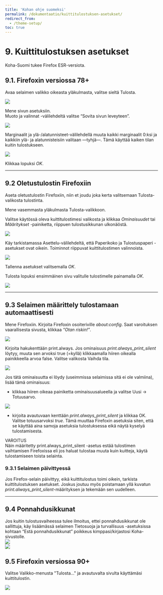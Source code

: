 ```yaml
---
title: 'Kohan ohje suomeksi'
permalink: /dokumentaatio/kuittitulostuksen-asetukset/
redirect_from:
  - /theme-setup/
toc: true
---
```


# 9. Kuittitulostuksen asetukset

Koha-Suomi tukee Firefox ESR-versiota.

## 9.1. Firefoxin versiossa 78+

Avaa selaimen valikko oikeasta yläkulmasta, valitse sieltä Tulosta.

![](/assets/files/docs/Kuittitulostuksen_asetukset/printer1.png)

Mene sivun asetuksiin.  
Muoto ja valinnat -välilehdeltä valitse “Sovita sivun leveyteen”.

![](/assets/files/docs/Kuittitulostuksen_asetukset/tulostin2.png)

Marginaalit ja ylä-/alatunnisteet-välilehdellä muuta kaikki marginaalit
0:ksi ja kaikkiin ylä- ja alatunnisteisiin valitaan —tyhjä—. Tämä
käyttää kaiken tilan kuitin tulostukseen.

![](/assets/files/docs/Kuittitulostuksen_asetukset/tulostin3.png)

Klikkaa lopuksi _OK_.

---

## 9.2 Oletustulostin Firefoxiin

Aseta oletustulostin Firefoxiin, niin et joudu joka kerta valitsemaan
Tulosta-valikosta tulostinta.

Mene vasemmasta yläkulmasta Tulosta-valikkoon.

Valitse käytössä oleva kuittitulostimesi valikosta ja klikkaa
_Ominaisuudet_ tai _Määritykset_ -painiketta, riippuen tulostusikkunan
ulkonäöstä.

![](/assets/files/docs/Kuittitulostuksen_asetukset/printer3.png)

Käy tarkistamassa Asettelu-välilehdeltä, että Paperikoko ja
Tulostuspaperi -asetukset ovat oikein. Toiminnot riippuvat
kuittitulostimen valinnoista.

![](/assets/files/docs/Kuittitulostuksen_asetukset/printer2.png)

Tallenna asetukset valitsemalla _OK_.

Tulosta lopuksi ensimmäinen sivu valitulle tulostimelle painamalla _OK_.

![](/assets/files/docs/Kuittitulostuksen_asetukset/printer4.png)

---

## 9.3 Selaimen määrittely tulostamaan automaattisesti

Mene Firefoxiin. Kirjoita Firefoxin osoiteriville _about:config_. Saat
varoituksen vaarallisesta sivusta, klikkaa _“Otan riskin!”_.

![](/assets/files/docs/Kuittitulostuksen_asetukset/printer5.png)

Kirjoita hakukenttään print.always. Jos ominaisuus
_print.always_print_silent_ löytyy, muuta sen arvoksi true (=kyllä)
klikkaamalla hiiren oikealla painikkeella arvoa false. Valitse valikosta
Vaihda tila.

![](/assets/files/docs/Kuittitulostuksen_asetukset/printer6.png)

Jos tätä ominaisuutta ei löydy (useimmissa selaimissa sitä ei ole
valmiina), lisää tämä ominaisuus:

- klikkaa hiiren oikeaa painiketta ominaisuusalueella ja valitse Uusi
  -&gt; Totuusarvo.

![](/assets/files/docs/Kuittitulostuksen_asetukset/tulostin8.png)

- kirjoita avautuvaan kenttään _print.always_print_silent_ ja
  klikkaa OK. Valitse totuusarvoksi _true_. Tämä muuttaa Firefoxin
  asetuksia siten, että se käyttää aina samoja asetuksia tulostuksessa
  eikä näytä kyselyä tulostamisesta.

VAROITUS  
Näin määritetty print.always_print_silent -asetus estää tulostimen
vaihtamisen Firefoxissa eli jos haluat tulostaa muuta kuin kuitteja,
käytä tulostamiseen toista selainta.

### 9.3.1 Selaimen päivittyessä

Jos Firefox-selain päivittyy, eikä kuittitulostus toimi oikein, tarkista
kuittitulostuksen asetukset. Joskus joutuu myös poistamaan yllä kuvatun
_print.always_print_silent_-määrityksen ja tekemään sen uudelleen.

---

## 9.4 Ponnahdusikkunat

Jos kuitin tulostusvaiheessa tulee ilmoitus, ettei ponnahdusikkunat ole
sallittuja, käy lisäämässä selaimen Tietosuoja ja turvallisuus
-asetuksissa kohtaan “Estä ponnahdusikkunat” poikkeus
kimppasi/kirjastosi Koha-sivustolle.  
![](/assets/files/docs/Kuittitulostuksen_asetukset/ponnahdusikkuna.png)  
![](/assets/files/docs/Kuittitulostuksen_asetukset/sallitut_sivustot.png)

## 9.5 Firefoxin versiossa 90+

Valitse Valikko-menusta "Tulosta..." ja avautuvalta sivulta käyttämäsi kuittitulostin.

![](/assets/files/docs/Kuittitulostuksen_asetukset/tulostusasetukset2.png)


